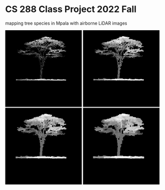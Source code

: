 # CS 288 Class Project 2022 Fall
mapping tree species in Mpala with airborne LiDAR images

![](gifs/cool_s1.gif)
![](gifs/cool_s2.gif)
![](gifs/cool_s3.gif)
![](gifs/cool_s4.gif)
